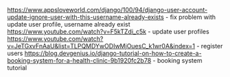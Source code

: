 https://www.appsloveworld.com/django/100/94/django-user-account-update-ignore-user-with-this-username-already-exists - fix problem with update user profile, username already exist
https://www.youtube.com/watch?v=F5kTZdi_c5k - update user profiles
https://www.youtube.com/watch?v=JeTGxvFnAaU&list=TLPQMDYwODIwMjOuesC_k1wr0A&index=1 - register users
https://blog.devgenius.io/django-tutorial-on-how-to-create-a-booking-system-for-a-health-clinic-9b1920fc2b78 - booking system tutorial
